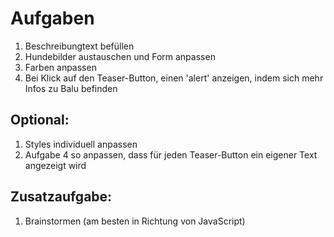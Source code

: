 # Aufgaben

1. Beschreibungtext befüllen
2. Hundebilder austauschen und Form anpassen
3. Farben anpassen
4. Bei Klick auf den Teaser-Button, einen 'alert' anzeigen, indem sich mehr Infos zu Balu befinden

## Optional:

1. Styles individuell anpassen
2. Aufgabe 4 so anpassen, dass für jeden Teaser-Button ein eigener Text angezeigt wird

## Zusatzaufgabe:

1. Brainstormen (am besten in Richtung von JavaScript)